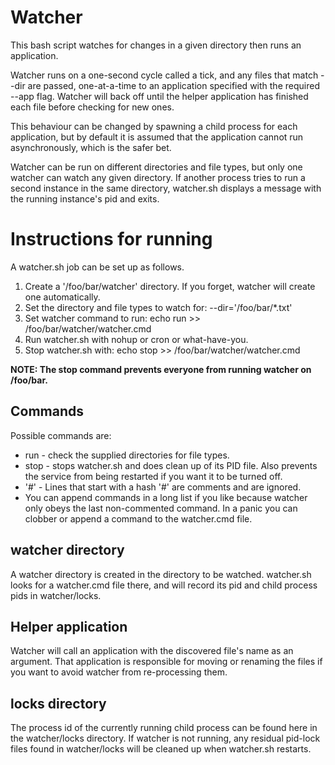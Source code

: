 # Watcher
This bash script watches for changes in a given directory then runs an application.

Watcher runs on a one-second cycle called a tick, and any files that match --dir are passed, one-at-a-time to an application specified with the required --app flag. Watcher will back off until the helper application has finished each file before checking for new ones. 

This behaviour can be changed by spawning a child process for each application, but by default it is assumed that the application cannot run asynchronously, which is the safer bet.

Watcher can be run on different directories and file types, but only one watcher can watch any given directory. If another process tries to run a second instance in the same directory, watcher.sh displays a message with the running instance's pid and exits.

# Instructions for running
A watcher.sh job can be set up as follows.
1) Create a '/foo/bar/watcher' directory. If you forget, watcher will create one automatically.
2) Set the directory and file types to watch for: --dir='/foo/bar/*.txt'
3) Set watcher command to run: echo run >> /foo/bar/watcher/watcher.cmd 
4) Run watcher.sh with nohup or cron or what-have-you.
5) Stop watcher.sh with: echo stop >> /foo/bar/watcher/watcher.cmd 

**NOTE: The stop command prevents everyone from running watcher on /foo/bar.**

## Commands
Possible commands are:
* run - check the supplied directories for file types.
* stop - stops watcher.sh and does clean up of its PID file. Also prevents the service from being restarted if you want it to be turned off.
* '#' - Lines that start with a hash '#' are comments and are ignored.
* You can append commands in a long list if you like because watcher only obeys the last non-commented command. In a panic you can clobber or append a command to the watcher.cmd file.

## watcher directory
A watcher directory is created in the directory to be watched. watcher.sh looks for a watcher.cmd file there, and will record its pid and 
child process pids in watcher/locks.

## Helper application
Watcher will call an application with the discovered file's name as an argument. That application is responsible for moving or renaming the files if you want to avoid watcher from re-processing them.

## locks directory
The process id of the currently running child process can be found here in the watcher/locks directory. If watcher is not running, any residual pid-lock files found in watcher/locks will be cleaned up when watcher.sh restarts.